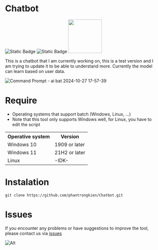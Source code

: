 # Chatbot
![Static Badge](https://img.shields.io/badge/Chatbot-Version_2.1-green) ![Static Badge](https://img.shields.io/badge/Supported_OS-Windows-orange) 
<img src="https://img.shields.io/badge/Creator-PTK-blue?style=plastic&logo=github" width="110">

This is a chatbot that I am currently working on, this is a test version and I am trying to update it to be able to understand more. Currently the model can learn based on user data.

![Command Prompt - ai bat 2024-10-27 17-57-39](https://github.com/user-attachments/assets/22fa36be-a979-4842-a0c6-785befda8209)


# Require 
+ Operating systems that support batch (Windows, Linux, ...)
+ Note that this tool only supports Windows well, for Linux, you have to edit the script
 <table>
    <tr>
        <th>Operative system</th>
        <th> Version </th>
    </tr>
    <tr>
        <td>Windows 10</td>
        <td> 1909 or later </td>
    </tr>
    <tr>
        <td>Windows 11</td>
        <td> 21H2 or later </td>
    </tr>
    <tr>
        <td>Linux</td>
        <td>-IDK-</td>
    </tr>
</table>

# Instalation
```
git clone https://github.com/phantrongkien/Chatbot.git 
```
# Issues
If you encounter any problems or have suggestions to improve the tool, please contact us via <a href="https://github.com/phantrongkien/Nettool/issues"> issues</a>


![Alt](https://repobeats.axiom.co/api/embed/9bfea1a7816d4404c3d0c44fe12e581fd5121649.svg "Repobeats analytics image")
